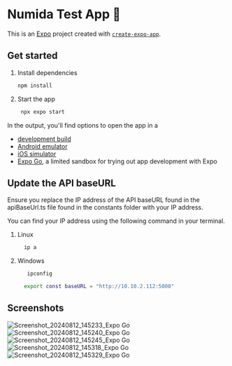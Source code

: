 # Numida Test App 👋

This is an [Expo](https://expo.dev) project created with [`create-expo-app`](https://www.npmjs.com/package/create-expo-app).

## Get started

1. Install dependencies

   ```bash
   npm install
   ```

2. Start the app

   ```bash
    npx expo start
   ```

In the output, you'll find options to open the app in a

- [development build](https://docs.expo.dev/develop/development-builds/introduction/)
- [Android emulator](https://docs.expo.dev/workflow/android-studio-emulator/)
- [iOS simulator](https://docs.expo.dev/workflow/ios-simulator/)
- [Expo Go](https://expo.dev/go), a limited sandbox for trying out app development with Expo

## Update the API baseURL
 Ensure you replace the IP address of the API baseURL found in the apiBaseUrl.ts file found in the constants folder with your IP address.
               
 You can find your IP address using the following command in your terminal.

 1. Linux
     ```bash
       ip a
     ```
2. Windows
    ```bash
       ipconfig
     ```
    
    ```bash
      export const baseURL = "http://10.10.2.112:5000"
    ```
## Screenshots

![Screenshot_20240812_145233_Expo Go](https://github.com/user-attachments/assets/cdc8a196-872e-4010-a87c-732546c6a873)
![Screenshot_20240812_145240_Expo Go](https://github.com/user-attachments/assets/ee941776-f51f-4596-bddf-f6d39db76e28)
![Screenshot_20240812_145245_Expo Go](https://github.com/user-attachments/assets/7081ff62-ffa4-4142-9060-0db974abdd33)
![Screenshot_20240812_145318_Expo Go](https://github.com/user-attachments/assets/9cc480d1-96c2-4ccc-b8f8-e7d948baf36c)
![Screenshot_20240812_145329_Expo Go](https://github.com/user-attachments/assets/d074b52c-6c37-4163-b3ff-d97934107b4f)

